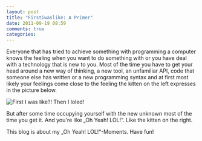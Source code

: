 ```yaml
---
layout: post
title: "Firstiwaslike: A Primer"
date: 2011-09-19 08:59
comments: true
categories: 
---
```



Everyone that has tried to achieve something with programming a computer
knows the feeling when you want to do something with or you have deal with a technology that is new to you. Most of the time you have to get your head around a new way of thinking, a new tool, an unfamiliar API, code that someone else has written or a new programming syntax and at first most likely your feelings come close to the feeling the kitten on the left expresses in the picture below.

![First I was like?! Then I loled!](http://img94.imageshack.us/img94/2758/firstiwaslike.jpg "First I was like?!")

But after some time occupying yourself with the new unknown most of the
time you get it. And you're like „Oh Yeah! LOL!“. Like the kitten on the
right.
 

This blog is about my „Oh Yeah! LOL!“-Moments. Have fun!
